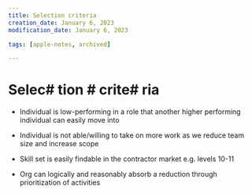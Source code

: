 ```yaml
---
title: Selection criteria
creation_date: January 6, 2023
modification_date: January 6, 2023

tags: [apple-notes, archived]

---
```



# Selec# tion # crite# ria

- Individual is low-performing in a role that another higher performing individual can easily move into 

- Individual is not able/willing to take on more work as we reduce team size and increase scope

- Skill set is easily findable in the contractor market e.g. levels 10-11

- Org can logically and reasonably absorb a reduction through prioritization of activities

